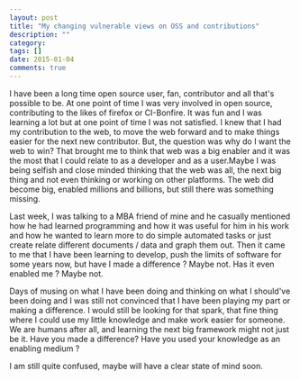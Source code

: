 ```yaml
---
layout: post
title: "My changing vulnerable views on OSS and contributions"
description: ""
category: 
tags: []
date: 2015-01-04
comments: true
---
```

I have been a long time open source user, fan, contributor and all that's possible to be. At one point of time I was very involved in open source, contributing to the likes of firefox or CI-Bonfire. It was fun and I was learning a lot but at one point of time I was not satisfied. I knew that I had my contribution to the web, to move the web forward and to make things easier for the next new contributor. But, the question was why do I want the web to win? That brought me to think that web was a big enabler and it was the most that I could relate to as a developer and as a user.Maybe I was being selfish and close minded thinking that the web was all, the next big thing and not even thinking or working on other platforms. The web did become big, enabled millions and billions, but still there was something missing.

Last week, I was talking to a MBA friend of mine and he casually mentioned how he had learned programming and how it was useful for him in his work and how he wanted to learn more to do simple automated tasks or just create relate different documents / data and graph them out. Then it came to me that I have been learning to develop, push the limits of software for some years now, but have I made a difference ? Maybe not. Has it even enabled me ? Maybe not.

Days of musing on what I have been doing and thinking on what I should've been doing and I was still not convinced that I have been playing my part or making a difference. I would still be looking for that spark, that fine thing where I could use my little knowledge and make work easier for someone. We are humans after all, and learning the next big framework might not just be it. Have you made a difference? Have you used your knowledge as an enabling medium ?

I am still quite confused, maybe will have a clear state of mind soon.
